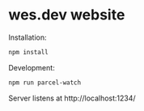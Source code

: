 # wes.dev website

Installation:

```sh
npm install
```

Development:

```sh
npm run parcel-watch
```

Server listens at http://localhost:1234/
